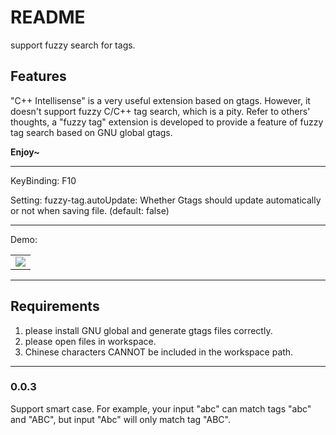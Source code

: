 # README

support fuzzy search for tags.

## Features

"C++ Intellisense" is a very useful extension based on gtags.
However, it doesn't support fuzzy C/C++ tag search, which is a pity.
Refer to others' thoughts, a "fuzzy tag" extension is developed to provide a feature of fuzzy tag search based on GNU global gtags.

**Enjoy~**

-----------------------------------------------------------------------------------------------------------

KeyBinding: F10

Setting:
    fuzzy-tag.autoUpdate: Whether Gtags should update automatically or not when saving file. (default: false)

-----------------------------------------------------------------------------------------------------------

Demo:

<table align="center" width="100%" border="0">
  <tr>
    <td>
      <a title="Demo" href=""><img src="https://s2.ax1x.com/2019/05/20/EvmEh6.gif"/></a>
    </td>
  </tr>
</table>

-----------------------------------------------------------------------------------------------------------

## Requirements

1. please install GNU global and generate gtags files correctly.
2. please open files in workspace.
3. Chinese characters CANNOT be included in the workspace path.

-----------------------------------------------------------------------------------------------------------

### 0.0.3

Support smart case. 
For example, your input "abc" can match tags "abc" and "ABC", but input "Abc" will only match tag "ABC".
